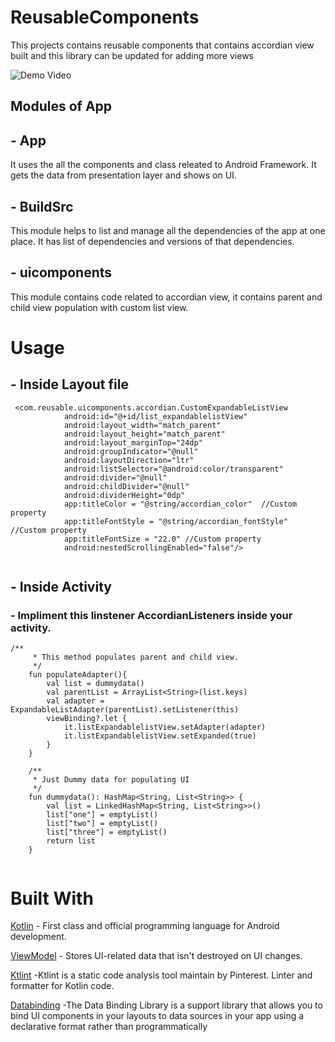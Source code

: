 # ReusableComponents
This projects contains reusable components that contains accordian view built and this library can be updated for adding more views

![Demo Video](https://user-images.githubusercontent.com/5475652/145971410-fc740931-e941-42e2-b5a5-3d96a62e9288.gif)

## Modules of App

## - App
It uses the all the components and class releated to Android Framework. It gets the data from presentation layer and shows on UI.

## - BuildSrc
This module helps to list and manage all the dependencies of the app at one place. It has list of dependencies and versions of that dependencies.

## - uicomponents
This module contains code related to accordian view, it contains parent and child view population with custom list view.

# Usage

## - Inside Layout file
```
 <com.reusable.uicomponents.accordian.CustomExpandableListView
            android:id="@+id/list_expandablelistView"
            android:layout_width="match_parent"
            android:layout_height="match_parent"
            android:layout_marginTop="24dp"
            android:groupIndicator="@null"
            android:layoutDirection="ltr"
            android:listSelector="@android:color/transparent"
            android:divider="@null"
            android:childDivider="@null"
            android:dividerHeight="0dp"
            app:titleColor = "@string/accordian_color"  //Custom property
            app:titleFontStyle = "@string/accordian_fontStyle" //Custom property
            app:titleFontSize = "22.0" //Custom property
            android:nestedScrollingEnabled="false"/>
            
```
## - Inside Activity 
### - Impliment this linstener AccordianListeners inside your activity.

```
/**
     * This method populates parent and child view.
     */
    fun populateAdapter(){
        val list = dummydata()
        val parentList = ArrayList<String>(list.keys)
        val adapter = ExpandableListAdapter(parentList).setListener(this)
        viewBinding?.let {
            it.listExpandablelistView.setAdapter(adapter)
            it.listExpandablelistView.setExpanded(true)
        }
    }

    /**
     * Just Dummy data for populating UI
     */
    fun dummydata(): HashMap<String, List<String>> {
        val list = LinkedHashMap<String, List<String>>()
        list["one"] = emptyList()
        list["two"] = emptyList()
        list["three"] = emptyList()
        return list
    }
            
```

# Built With

[Kotlin](https://kotlinlang.org/) - First class and official programming language for Android development.

[ViewModel](https://developer.android.com/topic/libraries/architecture/viewmodel) - Stores UI-related data that isn't destroyed on UI changes.

[Ktlint](https://github.com/pinterest/ktlint) -Ktlint is a static code analysis tool maintain by Pinterest. Linter and formatter for Kotlin code.

[Databinding](https://developer.android.com/topic/libraries/data-binding) -The Data Binding Library is a support library that allows you to bind UI components in your layouts to data sources in your app using a declarative format rather than programmatically

